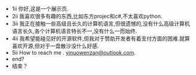 - 1ii 你好,这是一个展示页.
- 2ii 我喜欢很多有趣的东西,比如东方projec和c#,不太喜欢python.
- 3ii 我正在接触一些高级且长久的计算机语言,但很遗憾的,没有什么高级计算机语言长久,各个计算机语言特长不一,没有什么一而始终.
- 4ii 我希望能碰见好的开源软件,但我对于赞助开发者有着支付方面的困难.就算喜欢开源,但对于一盘散沙没什么好感.
- 5ii How to reach me . yinuowenzan@outlook.com.
- end?
- 结束？
